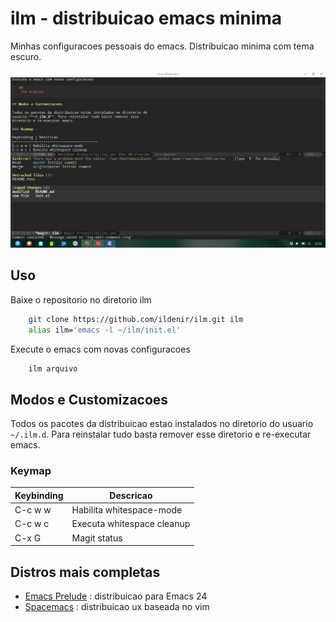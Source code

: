 # ilm - distribuicao emacs minima

Minhas configuracoes pessoais do emacs. Distribuicao minima com tema
escuro.

![ilm](screenshot.png "ilm screenshot")

## Uso

Baixe o repositorio no diretorio ilm

```bash
	git clone https://github.com/ildenir/ilm.git ilm
	alias ilm='emacs -l ~/ilm/init.el'
```

Execute o emacs com novas configuracoes

```bash
	ilm arquivo
```

## Modos e Customizacoes

Todos os pacotes da distribuicao estao instalados no diretorio do
usuario `~/.ilm.d`. Para reinstalar tudo basta remover esse
diretorio e re-executar emacs.

### Keymap

Keybinding | Descricao
-----------|-----------------------------
C-c w w | Habilita whitespace-mode
C-c w c | Executa whitespace cleanup
C-x G   | Magit status


## Distros mais completas
 * [Emacs Prelude](https://github.com/bbatsov/prelude) : distribuicao para Emacs 24
 * [Spacemacs](https://github.com/syl20bnr/spacemacs)  : distribuicao ux baseada no vim
